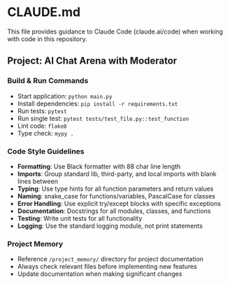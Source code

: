 # CLAUDE.md

This file provides guidance to Claude Code (claude.ai/code) when working with code in this repository.

## Project: AI Chat Arena with Moderator

### Build & Run Commands
- Start application: `python main.py`
- Install dependencies: `pip install -r requirements.txt`
- Run tests: `pytest`
- Run single test: `pytest tests/test_file.py::test_function`
- Lint code: `flake8`
- Type check: `mypy .`

### Code Style Guidelines
- **Formatting**: Use Black formatter with 88 char line length
- **Imports**: Group standard lib, third-party, and local imports with blank lines between
- **Typing**: Use type hints for all function parameters and return values
- **Naming**: snake_case for functions/variables, PascalCase for classes
- **Error Handling**: Use explicit try/except blocks with specific exceptions
- **Documentation**: Docstrings for all modules, classes, and functions
- **Testing**: Write unit tests for all functionality
- **Logging**: Use the standard logging module, not print statements

### Project Memory
- Reference `/project_memory/` directory for project documentation
- Always check relevant files before implementing new features
- Update documentation when making significant changes